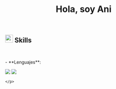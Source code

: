 <h1 align="center"><b>Hola, soy Ani </b></h1>

<br>

## <img src="https://media2.giphy.com/media/QssGEmpkyEOhBCb7e1/giphy.gif?cid=ecf05e47a0n3gi1bfqntqmob8g9aid1oyj2wr3ds3mg700bl&rid=giphy.gif" width ="25"><b> Skills</b>
<br>

<p align="left">
- **Lenguajes**:
    <p align="left">
        <img src="https://skillicons.dev/icons?i=js" />
        <img src="https://skillicons.dev/icons?i=php" />

    </p>
<br>  
</p>
